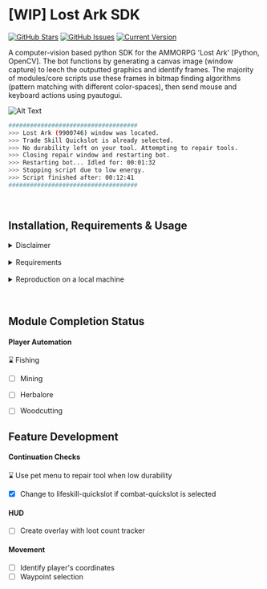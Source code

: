[WIP] Lost Ark SDK
============
[![GitHub Stars](https://img.shields.io/github/stars/jordanhoare/pybot-lostark.svg)](https://github.com/jordanhoare/pybot-lostark/stargazers) [![GitHub Issues](https://img.shields.io/github/issues/jordanhoare/pybot-lostark.svg)](https://github.com/jordanhoare/pybot-lostark/issues) [![Current Version](https://img.shields.io/badge/version-0.5.0-green.svg)](https://github.com/jordanhoare/pybot-lostark) 

A computer-vision based python SDK for the AMMORPG 'Lost Ark' [Python, OpenCV].  The bot functions by generating a canvas image (window capture) to leech the outputted graphics and identify frames. The majority of modules/core scripts use these frames in bitmap finding algorithms (pattern matching with different color-spaces), then send mouse and keyboard actions using pyautogui.



![Alt Text](https://media.giphy.com/media/H542PcWInziUIs3jDA/giphy-downsized-large.gif)
```bash
####################################
>>> Lost Ark (9900746) window was located.
>>> Trade Skill Quickslot is already selected.
>>> No durability left on your tool. Attempting to repair tools.
>>> Closing repair window and restarting bot.
>>> Restarting bot... Idled for: 00:01:32
>>> Stopping script due to low energy.
>>> Script finished after: 00:12:41
####################################
```

</br>

## Installation, Requirements & Usage

<details>
  <summary>Disclaimer</summary>

</br>

- This project is for educational purposes.  Use at your own risk.
</details>

 
</br>

<details>
  <summary>Requirements</summary>

</br>

- [Git](https://git-scm.com/) for command-line interface 
- [Pyenv](https://github.com/pyenv/pyenv) for Python version management tool
- [Poetry](https://python-poetry.org/docs/) for dependency management and packaging
</details>

</br>

<details>
  <summary>Reproduction on a local machine</summary>

</br>

- Clone the GitHub repository to an empty folder on your local machine:
    ```
    gh repo clone jordanhoare/pybot_lostark
    ```
- Initialise poetry:
    ```
    poetry build
    ```
- This project is being restructured currently, so for now activate the poet shell and run the draft auto_fishing script. pyautogui.click(x,y) can be reconfigured for screen position.
    ```
    poetry shell
    pybot-lostark/draft/modules/auto_fishing.py
    ```
</details>

</br>
</br>

## Module Completion Status
#### Player Automation 
  :hourglass: Fishing 
  - [ ] Mining
  - [ ] Herbalore
  - [ ] Woodcutting


## Feature Development
#### Continuation Checks
  :hourglass: Use pet menu to repair tool when low durability
  - [x] Change to lifeskill-quickslot if combat-quickslot is selected


#### HUD
  - [ ] Create overlay with loot count tracker

#### Movement
  - [ ] Identify player's coordinates
  - [ ] Waypoint selection
